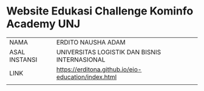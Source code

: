 # Website Edukasi Challenge Kominfo Academy UNJ
|  |  |
| ------ | ------ |
| NAMA | ERDITO NAUSHA ADAM |
| ASAL INSTANSI | UNIVERSITAS LOGISTIK DAN BISNIS INTERNASIONAL |
| LINK | https://erditona.github.io/eio-education/index.html |
|  |  |
